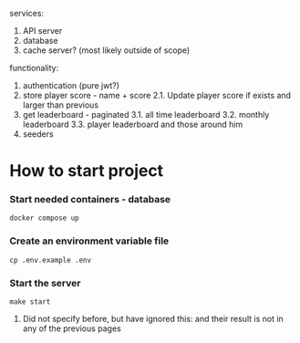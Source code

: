services:

1. API server
2. database
3. cache server? (most likely outside of scope)

functionality:

1. authentication (pure jwt?)
2. store player score - name + score 2.1. Update player score if exists and larger than previous
3. get leaderboard - paginated 3.1. all time leaderboard 3.2. monthly leaderboard 3.3. player leaderboard and those
   around him
4. seeders

# How to start project

### Start needed containers - database

```
docker compose up
```

### Create an environment variable file

```
cp .env.example .env
```

### Start the server

```
make start
```


1. Did not specify before, but have ignored this:
and their result is not in any of the previous pages